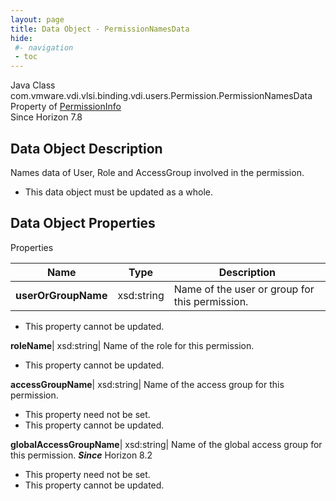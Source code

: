 ```yaml
---
layout: page
title: Data Object - PermissionNamesData
hide:
 #- navigation
 - toc
---
```






Java Class
    com.vmware.vdi.vlsi.binding.vdi.users.Permission.PermissionNamesData  
Property of
     [PermissionInfo](vdi.users.Permission.PermissionInfo.md#field_detail)  
Since 
    Horizon 7.8

## Data Object Description 

Names data of User, Role and AccessGroup involved in the permission. 

  * This data object must be updated as a whole.



## Data Object Properties

Properties

Name |  Type |  Description   
---|---|---  
**userOrGroupName**|  xsd:string|  Name of the user or group for this permission.   


 * This property cannot be updated.

  
**roleName**|  xsd:string|  Name of the role for this permission.   


 * This property cannot be updated.

  
**accessGroupName**|  xsd:string|  Name of the access group for this permission.   


 * This property need not be set.
 * This property cannot be updated.

  
**globalAccessGroupName**|  xsd:string|  Name of the global access group for this permission.  **_Since_** Horizon 8.2  


 * This property need not be set.
 * This property cannot be updated.

  
  
  
   
  
  

